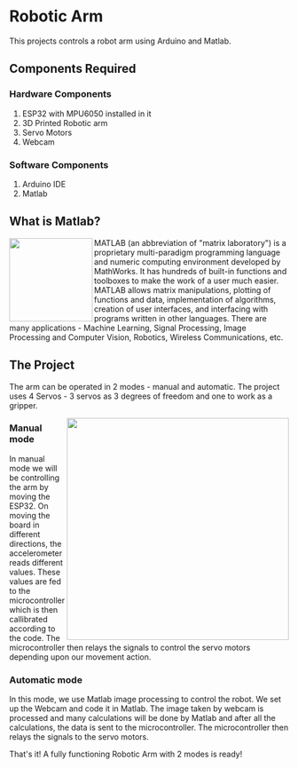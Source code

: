 # Robotic Arm

This projects controls a robot arm using Arduino and Matlab.

## Components Required
### Hardware Components

1. ESP32 with MPU6050 installed in it
2. 3D Printed Robotic arm
3. Servo Motors
4. Webcam

### Software Components

1. Arduino IDE
2. Matlab

## What is Matlab?

<img align = "left" height = "150" width = "150" src = "https://user-images.githubusercontent.com/85028192/121769238-185e0780-cb80-11eb-9aa4-fb417db5664f.png">
MATLAB (an abbreviation of "matrix laboratory") is a proprietary multi-paradigm programming language and numeric computing environment developed by MathWorks. It has hundreds of built-in functions and toolboxes to make the work of a user much easier. MATLAB allows matrix manipulations, plotting of functions and data, implementation of algorithms, creation of user interfaces, and interfacing with programs written in other languages. There are many applications - Machine Learning, Signal Processing, Image Processing and Computer Vision, Robotics, Wireless Communications, etc.
<br />

## The Project

The arm can be operated in 2 modes - manual and automatic. The project uses 4 Servos - 3 servos as 3 degrees of freedom and one to work as a gripper.

<img align = "right" height = "400" width = "400" src = "https://user-images.githubusercontent.com/85028192/121769171-bf8e6f00-cb7f-11eb-91ae-23600eb19d67.png">

### Manual mode

In manual mode we will be controlling the arm by moving the ESP32. On moving the board in different directions, the accelerometer reads different values. These values are fed to the microcontroller which is then callibrated according to the code. The microcontroller then relays the signals to control the servo motors depending upon our movement action.

### Automatic mode

In this mode, we use Matlab image processing to control the robot. We set up the Webcam and code it in Matlab. The image taken by webcam is processed and many calculations will be done by Matlab and after all the calculations, the data is sent to the microcontroller. The microcontroller then relays the signals to the servo motors.

That's it! A fully functioning Robotic Arm with 2 modes is ready!
